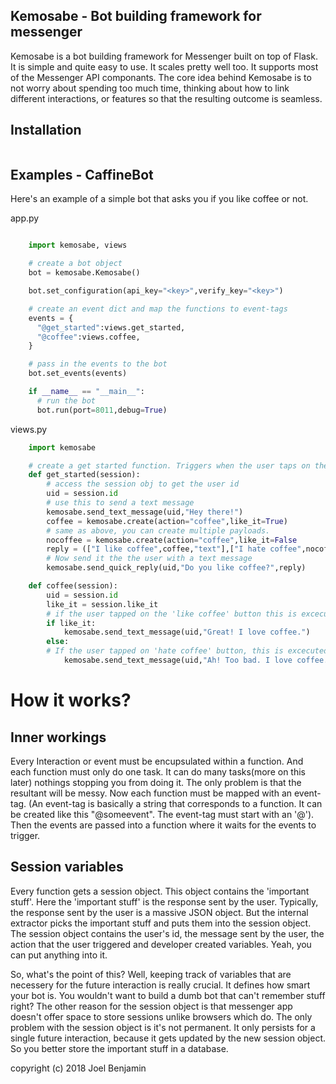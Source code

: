 

## Kemosabe - Bot building framework for messenger

Kemosabe is a bot building framework for Messenger built on top of Flask. It is simple and quite easy
to use. It scales pretty well too. It supports most of the Messenger API componants.
The core idea behind Kemosabe is to not worry about spending too much time, thinking
about how to link different interactions, or features so that the resulting outcome
is seamless.

## Installation

``` pip3 install kemosabe
```


## Examples - CaffineBot

Here's an example of a simple bot that asks you if you like coffee or not.

app.py
```python

    import kemosabe, views

    # create a bot object
    bot = kemosabe.Kemosabe()

    bot.set_configuration(api_key="<key>",verify_key="<key>")

    # create an event dict and map the functions to event-tags
    events = {
      "@get_started":views.get_started,
      "@coffee":views.coffee,
    }

    # pass in the events to the bot
    bot.set_events(events)

    if __name__ == "__main__":
      # run the bot
      bot.run(port=8011,debug=True)

```

views.py
```python
    import kemosabe

    # create a get started function. Triggers when the user taps on the get started button
    def get_started(session):
        # access the session obj to get the user id
        uid = session.id
        # use this to send a text message
        kemosabe.send_text_message(uid,"Hey there!")
        coffee = kemosabe.create(action="coffee",like_it=True)
        # same as above, you can create multiple payloads.
        nocoffee = kemosabe.create(action="coffee",like_it=False
        reply = (["I like coffee",coffee,"text"],["I hate coffee",nocoffee,"text"],)
        # Now send it the the user with a text message
        kemosabe.send_quick_reply(uid,"Do you like coffee?",reply)

    def coffee(session):
        uid = session.id
        like_it = session.like_it
        # if the user tapped on the 'like coffee' button this is excecuted
        if like_it:
            kemosabe.send_text_message(uid,"Great! I love coffee.")
        else:
        # If the user tapped on 'hate coffee' button, this is excecuted.
            kemosabe.send_text_message(uid,"Ah! Too bad. I love coffee.")

```


# How it works?

## Inner workings

Every Interaction or event must be encupsulated within a function. And each function
must only do one task. It can do many tasks(more on this later) nothings stopping you
from doing it. The only problem is that the resultant will be messy. Now each function
must be mapped with an event-tag. (An event-tag is basically a string that corresponds
to a function. It can be created like this "@someevent". The event-tag must start with
an '@'). Then the events are passed into a function where it waits for the events to
trigger.

## Session variables

Every function gets a session object. This object contains the 'important stuff'.
Here the 'important stuff' is the response sent by the user. Typically, the
response sent by the user is a massive JSON object. But the internal extractor
picks the important stuff and puts them into the session object. The session object
contains the user's id, the message sent by the user, the action that the user triggered
and developer created variables. Yeah, you can put anything into it.

So, what's the point of this? Well, keeping track of variables that are necessery
for the future interaction is really crucial. It defines how smart your bot is.
You wouldn't want to build a dumb bot that can't remember stuff right? The other reason
for the session object is that messenger app doesn't offer space to store sessions unlike
browsers which do. The only problem with the session object is it's not permanent. It only
persists for a single future interaction, because it gets updated by the new session object.
So you better store the important stuff in a database.


copyright (c) 2018 Joel Benjamin
